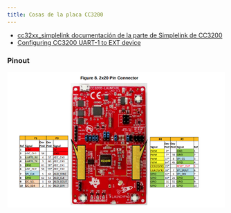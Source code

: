 ```yaml
---
title: Cosas de la placa CC3200
---
```




* [cc32xx_simplelink documentación de la parte de Simplelink de CC3200](http://software-dl.ti.com/ecs/cc31xx/APIs/public/cc32xx_simplelink/latest/html/index.html)
* [Configuring CC3200 UART-1 to EXT device](https://e2e.ti.com/support/wireless-connectivity/wifi/f/968/t/607403?Configuring-CC3200-UART-1-to-EXT-device)

### Pinout

![](./media/20200925/2.png)

